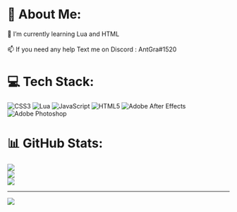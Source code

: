 # 💫 About Me:
🌱 I’m currently learning Lua and HTML<br><br>📫 If you need any help Text me on Discord : AntGra#1520


# 💻 Tech Stack:
![CSS3](https://img.shields.io/badge/css3-%231572B6.svg?style=for-the-badge&logo=css3&logoColor=white) ![Lua](https://img.shields.io/badge/lua-%232C2D72.svg?style=for-the-badge&logo=lua&logoColor=white) ![JavaScript](https://img.shields.io/badge/javascript-%23323330.svg?style=for-the-badge&logo=javascript&logoColor=%23F7DF1E) ![HTML5](https://img.shields.io/badge/html5-%23E34F26.svg?style=for-the-badge&logo=html5&logoColor=white) ![Adobe After Effects](https://img.shields.io/badge/Adobe%20After%20Effects-9999FF.svg?style=for-the-badge&logo=Adobe%20After%20Effects&logoColor=white) ![Adobe Photoshop](https://img.shields.io/badge/adobephotoshop-%2331A8FF.svg?style=for-the-badge&logo=adobephotoshop&logoColor=white)
# 📊 GitHub Stats:
![](https://github-readme-stats.vercel.app/api?username=AntScriptss&theme=dark&hide_border=false&include_all_commits=false&count_private=false)<br/>
![](https://github-readme-streak-stats.herokuapp.com/?user=AntScriptss&theme=dark&hide_border=false)<br/>
![](https://github-readme-stats.vercel.app/api/top-langs/?username=AntScriptss&theme=dark&hide_border=false&include_all_commits=false&count_private=false&layout=compact)

---
[![](https://visitcount.itsvg.in/api?id=AntScriptss&label=Profile%20Views&color=8&icon=5&pretty=false)](https://visitcount.itsvg.in)
